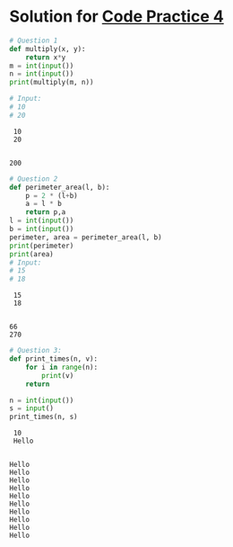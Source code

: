 # Solution for [Code Practice 4](Practice_code4.md)


```python
# Question 1
def multiply(x, y):
    return x*y
m = int(input())
n = int(input())
print(multiply(m, n))

# Input: 
# 10
# 20
```

     10
     20
    

    200
    


```python
# Question 2
def perimeter_area(l, b):
    p = 2 * (l+b)
    a = l * b
    return p,a
l = int(input())
b = int(input())
perimeter, area = perimeter_area(l, b)
print(perimeter)
print(area)
# Input:
# 15
# 18
```

     15
     18
    

    66
    270
    


```python
# Question 3:
def print_times(n, v):
    for i in range(n):
        print(v)
    return

n = int(input())
s = input()
print_times(n, s)
```

     10
     Hello
    

    Hello
    Hello
    Hello
    Hello
    Hello
    Hello
    Hello
    Hello
    Hello
    Hello
    


```python

```
